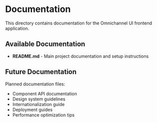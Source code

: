 # Documentation

This directory contains documentation for the Omnichannel UI frontend application.

## Available Documentation

- **README.md** - Main project documentation and setup instructions

## Future Documentation

Planned documentation files:
- Component API documentation
- Design system guidelines
- Internationalization guide
- Deployment guides
- Performance optimization tips

